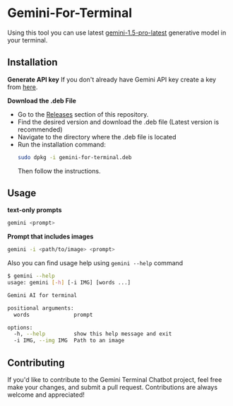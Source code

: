 # Gemini-For-Terminal

Using this tool you can use latest [gemini-1.5-pro-latest](https://ai.google.dev/gemini-api/docs/models/gemini#gemini-1.5-pro-expandable) generative model in your terminal.

## Installation

**Generate API key**
If you don't already have Gemini API key create a key from [here](https://aistudio.google.com/app/apikey).

**Download the .deb File**
- Go to the [Releases](https://github.com/sacheex/Gemini-For-Terminal/releases) section of this repository.
- Find the desired version and download the .deb file (Latest version is recommended)
- Navigate to the directory where the .deb file is located
- Run the installation command:
  ```bash
  sudo dpkg -i gemini-for-terminal.deb
  ```
  Then follow the instructions.

## Usage
**text-only prompts**

```bash
gemini <prompt>
```
**Prompt that includes images**

```bash
gemini -i <path/to/image> <prompt>
```

Also you can find usage help using ```gemini --help``` command

```bash
$ gemini --help
usage: gemini [-h] [-i IMG] [words ...]

Gemini AI for terminal

positional arguments:
  words              prompt

options:
  -h, --help         show this help message and exit
  -i IMG, --img IMG  Path to an image
```

## Contributing
If you'd like to contribute to the Gemini Terminal Chatbot project, feel free make your changes, and submit a pull request. Contributions are always welcome and appreciated!
